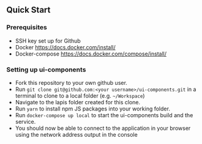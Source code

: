 ## Quick Start

### Prerequisites

* SSH key set up for Github
* Docker https://docs.docker.com/install/
* Docker-compose https://docs.docker.com/compose/install/

### Setting up ui-components

* Fork this repository to your own github user.
* Run `git clone git@github.com:<your username>/ui-components.git` in a terminal to clone to a local folder (e.g. `~/Workspace`)
* Navigate to the lapis folder created for this clone.
* Run `yarn` to install npm JS packages into your working folder.
* Run `docker-compose up local` to start the ui-components build and the service.
* You should now be able to connect to the application in your browser using the network address output in the console
